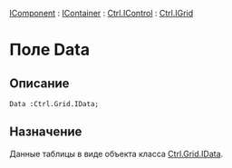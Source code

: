 ﻿---
Link: Com.Ctrl.IGrid.@Data
---

[IComponent](topic:Com.Custom.ComClasses.IComponent.Default) :
[IContainer](topic:Com.Custom.ComClasses.IContainer.Default) :
[Ctrl.IControl](topic:Com.Custom.ComClasses.Ctrl.IControl.Default) :
[Ctrl.IGrid](Default)

# Поле Data

## Описание

    Data :Ctrl.Grid.IData;

## Назначение

Данные таблицы в виде объекта класса [Ctrl.Grid.IData](topic:Com.Custom.ComClasses.Ctrl.Grid.IData.Default).




